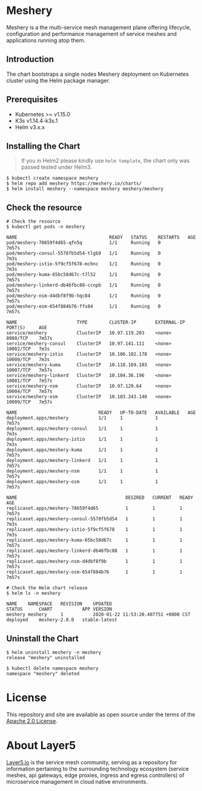 # Meshery

Meshery is a the multi-service mesh management plane offering lifecycle, configuration and performance management of service meshes and applications running atop them.

## Introduction

The chart bootstraps a single nodes Meshery deployment on Kubernetes cluster using the Helm package manager.

## Prerequisites

* Kubernetes >= v1.15.0
* K3s v1.14.4-k3s.1
* Helm v3.x.x

## Installing the Chart

> If you in Helm2 please kindly use `helm template`, the chart only was passed tested under Helm3.

```
$ kubectl create namespace meshery
$ helm repo add meshery https://meshery.io/charts/
$ helm install meshery --namespace meshery meshery/meshery
```


## Check the resource

```
# Check the resource
$ kubectl get pods -n meshery
```

```
NAME                                  READY   STATUS    RESTARTS   AGE
pod/meshery-78659f4d65-qfn5q          1/1     Running   0          7m57s
pod/meshery-consul-5578fb5d54-tlgb9   1/1     Running   0          7m3s
pod/meshery-istio-5f9cf5f678-mchnc    1/1     Running   0          7m3s
pod/meshery-kuma-65bc58d67c-t7l52     1/1     Running   0          7m57s
pod/meshery-linkerd-db46fbc88-ccnpb   1/1     Running   0          7m57s
pod/meshery-nsm-d4dbf8f9b-hqc84       1/1     Running   0          7m57s
pod/meshery-osm-654f884b76-ffx84      1/1     Running   0          7m57s

NAME                      TYPE        CLUSTER-IP       EXTERNAL-IP   PORT(S)     AGE
service/meshery           ClusterIP   10.97.119.203    <none>        8080/TCP    7m57s
service/meshery-consul    ClusterIP   10.97.141.111    <none>        10002/TCP   7m3s
service/meshery-istio     ClusterIP   10.106.102.178   <none>        10000/TCP   7m3s
service/meshery-kuma      ClusterIP   10.110.169.103   <none>        10007/TCP   7m57s
service/meshery-linkerd   ClusterIP   10.104.36.196    <none>        10001/TCP   7m57s
service/meshery-nsm       ClusterIP   10.97.129.64     <none>        10004/TCP   7m57s
service/meshery-osm       ClusterIP   10.103.243.140   <none>        10009/TCP   7m57s

NAME                              READY   UP-TO-DATE   AVAILABLE   AGE
deployment.apps/meshery           1/1     1            1           7m57s
deployment.apps/meshery-consul    1/1     1            1           7m3s
deployment.apps/meshery-istio     1/1     1            1           7m3s
deployment.apps/meshery-kuma      1/1     1            1           7m57s
deployment.apps/meshery-linkerd   1/1     1            1           7m57s
deployment.apps/meshery-nsm       1/1     1            1           7m57s
deployment.apps/meshery-osm       1/1     1            1           7m57s

NAME                                        DESIRED   CURRENT   READY   AGE
replicaset.apps/meshery-78659f4d65          1         1         1       7m57s
replicaset.apps/meshery-consul-5578fb5d54   1         1         1       7m3s
replicaset.apps/meshery-istio-5f9cf5f678    1         1         1       7m3s
replicaset.apps/meshery-kuma-65bc58d67c     1         1         1       7m57s
replicaset.apps/meshery-linkerd-db46fbc88   1         1         1       7m57s
replicaset.apps/meshery-nsm-d4dbf8f9b       1         1         1       7m57s
replicaset.apps/meshery-osm-654f884b76      1         1         1       7m57s
```

```
# Check the Helm chart release
$ helm ls -n meshery
```

```
NAME   	NAMESPACE	REVISION	UPDATED                             	STATUS  	CHART        	APP VERSION
meshery	meshery  	1       	2020-01-22 11:53:20.407751 +0800 CST	deployed	meshery-2.0.0	stable-latest
```



## Uninstall the Chart

```
$ helm uninstall meshery -n meshery
release "meshery" uninstalled

$ kubectl delete namespace meshery
namespace "meshery" deleted
```

# License
This repository and site are available as open source under the terms of the [Apache 2.0 License](https://opensource.org/licenses/Apache-2.0).

# About Layer5

[Layer5.io](https://layer5.io/) is the service mesh community, serving as a repository for information pertaining to the surrounding technology ecosystem (service meshes, api gateways, edge proxies, ingress and egress controllers) of microservice management in cloud native environments.